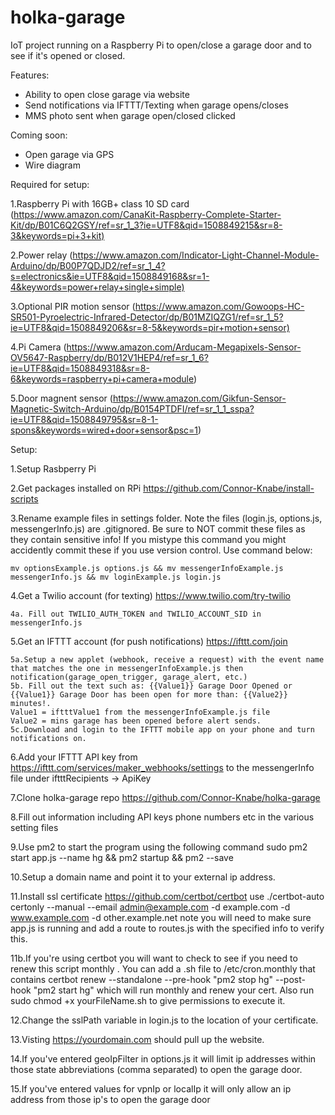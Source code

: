 # holka-garage

IoT project running on a Raspberry Pi to open/close a garage door and to see if it's opened or closed.

Features:

* Ability to open close garage via website
* Send notifications via IFTTT/Texting when garage opens/closes
* MMS photo sent when garage open/closed clicked

Coming soon:

* Open garage via GPS
* Wire diagram

Required for setup:

1.Raspberry Pi with 16GB+ class 10 SD card  (<https://www.amazon.com/CanaKit-Raspberry-Complete-Starter-Kit/dp/B01C6Q2GSY/ref=sr_1_3?ie=UTF8&qid=1508849215&sr=8-3&keywords=pi+3+kit)>

2.Power relay (<https://www.amazon.com/Indicator-Light-Channel-Module-Arduino/dp/B00P7QDJD2/ref=sr_1_4?s=electronics&ie=UTF8&qid=1508849168&sr=1-4&keywords=power+relay+single+simple)>

3.Optional PIR motion sensor (<https://www.amazon.com/Gowoops-HC-SR501-Pyroelectric-Infrared-Detector/dp/B01MZIQZG1/ref=sr_1_5?ie=UTF8&qid=1508849206&sr=8-5&keywords=pir+motion+sensor)>

4.Pi Camera (<https://www.amazon.com/Arducam-Megapixels-Sensor-OV5647-Raspberry/dp/B012V1HEP4/ref=sr_1_6?ie=UTF8&qid=1508849318&sr=8-6&keywords=raspberry+pi+camera+module>)

5.Door magnent sensor (<https://www.amazon.com/Gikfun-Sensor-Magnetic-Switch-Arduino/dp/B0154PTDFI/ref=sr_1_1_sspa?ie=UTF8&qid=1508849795&sr=8-1-spons&keywords=wired+door+sensor&psc=1>)

Setup:

1.Setup Rasbperry Pi

2.Get packages installed on RPi <https://github.com/Connor-Knabe/install-scripts>

3.Rename example files in settings folder.  Note the files (login.js, options.js, messengerInfo.js) are .gitignored.  Be sure to NOT commit these files as they contain sensitive info! If you mistype this command you might accidently commit these if you use version control.  Use command below:

    mv optionsExample.js options.js && mv messengerInfoExample.js messengerInfo.js && mv loginExample.js login.js

4.Get a Twilio account (for texting) <https://www.twilio.com/try-twilio>

    4a. Fill out TWILIO_AUTH_TOKEN and TWILIO_ACCOUNT_SID in messengerInfo.js

5.Get an IFTTT account (for push notifications) <https://ifttt.com/join>

    5a.Setup a new applet (webhook, receive a request) with the event name that matches the one in messengerInfoExample.js then notification(garage_open_trigger, garage_alert, etc.)
    5b. Fill out the text such as: {{Value1}} Garage Door Opened or {{Value1}} Garage Door has been open for more than: {{Value2}} minutes!.
    Value1 = iftttValue1 from the messengerInfoExample.js file
    Value2 = mins garage has been opened before alert sends.
    5c.Download and login to the IFTTT mobile app on your phone and turn notifications on.

6.Add your IFTTT API key from <https://ifttt.com/services/maker_webhooks/settings> to the messengerInfo file under iftttRecipients -> ApiKey

7.Clone holka-garage repo <https://github.com/Connor-Knabe/holka-garage>

8.Fill out information including API keys phone numbers etc in the various setting files

9.Use pm2 to start the program using the following command
    sudo pm2 start app.js --name hg && pm2 startup && pm2 --save

10.Setup a domain name and point it to your external ip address.

11.Install ssl certificate <https://github.com/certbot/certbot> use ./certbot-auto certonly --manual --email admin@example.com -d example.com -d www.example.com -d other.example.net note you will need to make sure app.js is running and add a route to routes.js with the specified info to verify this.

11b.If you're using certbot you will want to check to see if you need to renew this script monthly .  You can add a .sh file to /etc/cron.monthly that contains certbot renew --standalone --pre-hook "pm2 stop hg" --post-hook "pm2 start hg" which will run monthly and renew your cert.  Also run sudo chmod +x yourFileName.sh to give permissions to execute it.

12.Change the sslPath variable in login.js to the location of your certificate.

13.Visting https://yourdomain.com should pull up the website.

14.If you've entered geoIpFilter in options.js it will limit ip addresses within those state abbreviations (comma separated) to open the garage door.

15.If you've entered values for vpnIp or localIp it will only allow an ip address from those ip's to open the garage door